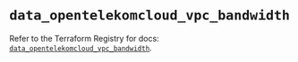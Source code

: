 # `data_opentelekomcloud_vpc_bandwidth`

Refer to the Terraform Registry for docs: [`data_opentelekomcloud_vpc_bandwidth`](https://registry.terraform.io/providers/opentelekomcloud/opentelekomcloud/1.36.28/docs/data-sources/vpc_bandwidth).
